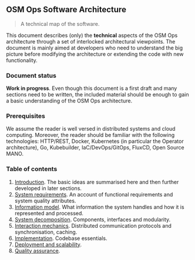 OSM Ops Software Architecture
-----------------------------
> A technical map of the software.

This document describes (only) the **technical** aspects of the OSM
Ops architecture through a set of interlocked architectural viewpoints.
The document is mainly aimed at developers who need to understand
the big picture before modifying the architecture or extending the
code with new functionality.


### Document status

**Work in progress**. Even though this document is a first draft and
many sections need to be written, the included material should be
enough to gain a basic understanding of the OSM Ops architecture.


### Prerequisites

We assume the reader is well versed in distributed systems and cloud
computing. Moreover, the reader should be familiar with the following
technologies: HTTP/REST, Docker, Kubernetes (in particular the Operator
architecture), Go, Kubebuilder, IaC/DevOps/GitOps, FluxCD, Open Source
MANO.


### Table of contents

1. [Introduction][intro]. The basic ideas are summarised here and then
   further developed in later sections.
2. [System requirements][requirements]. An account of functional
   requirements and system quality attributes.
3. [Information model][info-model]. What information the system handles
   and how it is represented and processed.
4. [System decomposition][components]. Components, interfaces and
   modularity.
5. [Interaction mechanics][interaction]. Distributed communication
   protocols and synchronisation, caching.
6. [Implementation][implementation]. Codebase essentials.
7. [Deployment and scalability][deployment].
8. [Quality assurance][qa].




[components]: ./components.md
[deployment]: ./deployment.md
[implementation]: ./implementation.md
[info-model]: ./info-model.md
[interaction]: ./interaction.md
[intro]: ./intro.md
[qa]: ./qa.md
[requirements]: ./requirements.md

